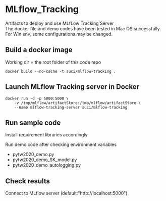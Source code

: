 # MLflow_Tracking

Artifacts to deploy and use MLfLow Tracking Server  
The docker file and demo codes have been tested in Mac OS successfully. For Win env, some configurations may be changed.

## Build a docker image

Working dir = the root folder of this code repo
```
docker build --no-cache -t suci/mlflow-tracking .
```

## Launch MLflow Tracking server in Docker

```
docker run -d -p 5000:5000 \
    -v /tmp/mlflow/artifactStore:/tmp/mlflow/artifactStore \
    --name mlflow-tracking-server suci/mlflow-tracking
```

## Run sample code

Install requirement libraries accordingly

Run demo code after checking environment variables

- pytw2020_demo.py
- pytw2020_demo_SK_model.py
- pytw2020_demo_autologging.py

## Check results

Connect to MLflow server (default:"http://localhost:5000")
